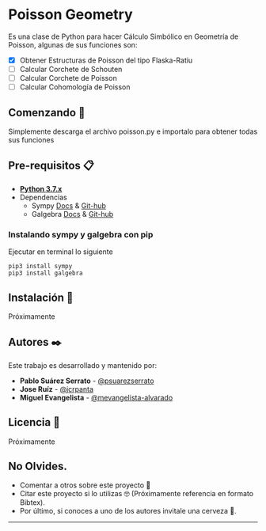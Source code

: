 # Poisson Geometry
Es una clase de Python para hacer Cálculo Simbólico en Geometría de Poisson, algunas de sus funciones son:
 - [x] Obtener Estructuras de Poisson del tipo Flaska-Ratiu
 - [ ] Calcular Corchete de Schouten
 - [ ] Calcular Corchete de Poisson
 - [ ] Calcular Cohomología de Poisson

## Comenzando 🚀
Simplemente descarga el archivo poisson.py e importalo para obtener todas sus funciones

## Pre-requisitos 📋
 * **[Python 3.7.x](https://www.python.org/)**
 * Dependencias
    * Sympy [Docs](https://docs.sympy.org/latest/index.html) & [Git-hub](https://github.com/sympy/sympy)
    * Galgebra [Docs](https://galgebra.readthedocs.io/en/latest/) & [Git-hub](https://github.com/pygae/galgebra)

### Instalando sympy y galgebra con pip
Ejecutar en terminal lo siguiente
```
pip3 install sympy
pip3 install galgebra
```
## Instalación 🔧
Próximamente
## Autores ✒️
Este trabajo es desarrollado y mantenido por:
 * **Pablo Suárez Serrato** - [@psuarezserrato](https://github.com/psuarezserrato)
 * **Jose Ruíz** - [@jcrpanta](https://github.com/jcrpanta)
 * **Miguel Evangelista** - [@mevangelista-alvarado](https://github.com/mevangelista-alvarado)

## Licencia 📄
Próximamente

## No Olvides.
* Comentar a otros sobre este proyecto 📢
* Citar este proyecto si lo utilizas 🤓 (Próximamente referencia en formato Bibtex).
* Por último, si conoces a uno de los autores invitale una cerveza 🍺.
---
